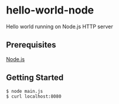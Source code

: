 # hello-world-node
Hello world running on Node.js HTTP server

## Prerequisites
[Node.js](http://nodejs.org)

## Getting Started

```
$ node main.js
$ curl localhost:8080
```

